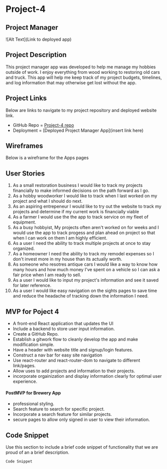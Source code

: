 # Project-4

## Project Manager 
![Alt Text](Link to deployed app)

## Project Description

This project manager app was developed to help me manage my hobbies outside of work. I enjoy everything from wood working to restoring old cars and truck. This app will help me keep track of my project budgets, timelines, and log information that may otherwise get lost without the app.


 
## Project Links
Below are links to navigate to my project repository and deployed website link. 
- GitHub Repo = [Project-4 repo](https://github.com/cyoder1/Project-4)
- Deployment = [Deployed Project Manager App](insert link here) 


## Wireframes
Below is a wireframe for the Apps pages

## User Stories

1. As a small restoration business I would like to track my projects financially to make informed decisions on the path forward as I go.
2. As a hobby woodworker I would like to track when I last worked on my project and what I should do next.
3. As an aspiring entrepeneur I would like to try out the website to track my projects and determine if my current work is financially viable
4. As a farmer I would use the the app to track service on my fleet of equipment.
5. As a busy hobbyist, My projects often aren't worked on for weeks and I would use the app to track progess and plan ahead on project so that when I can work on them I am highly efficient. 
6. As a user I need the ability to track multiple projects at once to stay organized.
7. As a homeowner I need the ability to track my remodel expenses so I don't invest more in my house than its actually worth.
8. As someone who resotres antique cars I would like a way to know how many hours and how much money I've spent on a vehicle so I can ask a fair price when I am ready to sell.
9. As a user I would like to input my project's information and see it saved for later reference.
10. As a user I would like easy navigation on the sights pages to save time and reduce the headache of tracking down the information I need.
	

## MVP for Poject 4
- A front-end React application that updates the UI
- Include a backend to store user input information. 
- Create a GitHub Repo.
- Establish a gitwork flow to cleanly develop the app and make modification simple.  
- Have a header with website title and signup/login features.
- Construct a nav bar for easy site navigation 
- Use react-router and react-router-dom to navigate to different link/pages. 
- Allow uses to add projects and information to their projects. 
- incorporate orgainization and display information clearly for optimal user        experience. 


#### PostMVP for Brewery App
- professional styling.
- Search feature to search for specific project. 
- Incorporate a search feature for similar projects. 
- secure pages to allow only signed in user to view their information. 



## Code Snippet
Use this section to include a brief code snippet of functionality that we are proud of an a brief description. 
 

```
Code Snippet

```